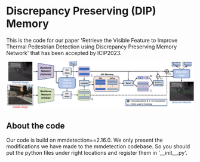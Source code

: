 # Discrepancy Preserving (DIP) Memory

This is the code for our paper 'Retrieve the Visible Feature to Improve Thermal Pedestrian Detection
using Discrepancy Preserving Memory Network' that has been accepted by ICIP2023.

![DIP_memory](DIP_memory.png)

## About the code

Our code is build on mmdetection==2.16.0. We only present the modifications we have made to the mmdetection codebase. So you should put the python files under right locations and register them in '\_\_init\_\_.py'.